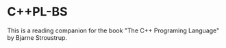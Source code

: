 C++PL-BS
=====
This is a reading companion for the book "The C++ Programing Language" by Bjarne Stroustrup.